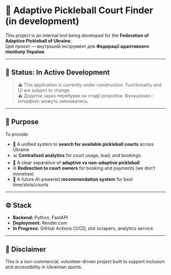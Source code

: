 # 🏓 Adaptive Pickleball Court Finder (in development)

This project is an internal tool being developed for the **Federation of Adaptive Pickleball of Ukraine**.  
Цей проєкт — внутрішній інструмент для **Федерації адаптивного піклболу України**.

---

## 🚧 Status: In Active Development

> ⚠️ This application is currently under construction. Functionality and UI are subject to change.  
> ⚠️ Додаток зараз перебуває на стадії розробки. Функціонал і інтерфейс можуть змінюватись.

---

## 🎯 Purpose

To provide:
- 🔎 A unified system to **search for available pickleball courts** across Ukraine
- 📊 **Centralised analytics** for court usage, load, and bookings
- 🎾 A clear separation of **adaptive vs non-adaptive pickleball**
- 🌐 **Redirection to court owners** for booking and payments (we don’t monetise)
- 🧩 A future AI-powered **recommendation system** for best time/slots/courts

---

## ⚙️ Stack

- **Backend:** Python, FastAPI
- **Deployment:** Render.com
- **In Progress:** GitHub Actions CI/CD, slot scrapers, analytics service

---

## 📌 Disclaimer

This is a non-commercial, volunteer-driven project built to support inclusion and accessibility in Ukrainian sports.

